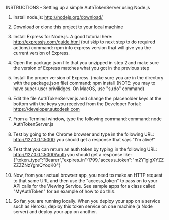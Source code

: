 INSTRUCTIONS - Setting up a simple AuthTokenServer using Node.js

  1)  Install node.js:  http://nodejs.org/download/
  
  2)  Download or clone this project to your local machine
  
  3)  Install Express for Node.js.  A good tutorial here:  http://expressjs.com/guide.html  (but skip to next step to do required actions)
          command:  npm info express version
      that will give you the current version of Express.
      
  4)  Open the package.json file that you unzipped in step 2 and make sure the version of Express matches what you got in the previous step
  
  5)  Install the proper version of Express.  (make sure you are in the directory with the package.json file)
          command:  npm install   (NOTE: you may to have super-user privilidges.  On MacOS, use "sudo" command)
          
  6)  Edit the file AuthTokenServer.js and change the placeholder keys at the bottom with the keys you received from the Developer Portal:  https://developer.autodesk.com
  
  7)  From a Terminal window, type the following command:
          command: node AuthTokenServer.js
          
  8)  Test by going to the Chrome browser and type in the following URL:  http://127.0.0.1:5000
          you should get a response that says "I'm alive!"
          
  9)  Test that you can return an auth token by typing in the following URL: http://127.0.0.1:5000/auth
          you should get a response like:  {"token_type":"Bearer","expires_in":1799,"access_token":"m2Y1gIgXYZZZZZZNzYgmQYoqK0"}

 10)  Now, from your actual browser app, you need to make an HTTP request to that same URL and then use the "access_token" to pass on to 
      your API calls for the Viewing Service.  See sample apps for a class called "MyAuthToken" for an example of how to do this.
      
 11)  So far, you are running locally.  When you deploy your app on a service such as Heroku, deploy this token service on one machine (a Node server)
      and deploy your app on another.


